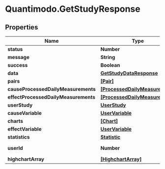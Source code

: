 # Quantimodo.GetStudyResponse

## Properties
Name | Type | Description | Notes
------------ | ------------- | ------------- | -------------
**status** | **Number** | Status code | 
**message** | **String** | Message | [optional] 
**success** | **Boolean** |  | 
**data** | [**GetStudyDataResponse**](GetStudyDataResponse.md) |  | [optional] 
**pairs** | [**[Pair]**](Pair.md) |  | [optional] 
**causeProcessedDailyMeasurements** | [**[ProcessedDailyMeasurement]**](ProcessedDailyMeasurement.md) |  | [optional] 
**effectProcessedDailyMeasurements** | [**[ProcessedDailyMeasurement]**](ProcessedDailyMeasurement.md) |  | [optional] 
**userStudy** | [**UserStudy**](UserStudy.md) |  | [optional] 
**causeVariable** | [**UserVariable**](UserVariable.md) |  | [optional] 
**charts** | [**[Chart]**](Chart.md) |  | [optional] 
**effectVariable** | [**UserVariable**](UserVariable.md) |  | [optional] 
**statistics** | [**Statistic**](Statistic.md) |  | [optional] 
**userId** | **Number** | Example: 230 | [optional] 
**highchartArray** | [**[HighchartArray]**](HighchartArray.md) |  | [optional] 


